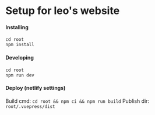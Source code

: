 # Setup for leo's website

#### Installing
```
cd root
npm install
```

#### Developing
```
cd root
npm run dev
```

#### Deploy (netlify settings)

Build cmd: `cd root && npm ci && npm run build`
Publish dir: `root/.vuepress/dist`



